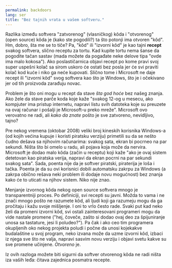 ```yaml
---
permalink: backdoors
lang: ser
title: "Bez tajnih vrata u vašem softveru."
---
```


Razlika između softvera "zatvorenog" (vlasničkog) kôda i "otvorenog" (open source) kôda je (kako ste pogodili?) ta što potonji ima otvoren "kôd". Hm, dobro, šta me se to tiče? Pa, "kôd" ili "izvorni kôd" je kao tajni <b>recept</b> svakog softvera, slično receptu za tortu. Kad kupite tortu nema šanse da pogodite tačan sastav (mada možete da pogađate neke delove tipa "ovde ima malo kokosa"). Ako poslastičarnica objavi recept po kome pravi svoj super uspešni kolač sa sirom uskoro će ostati bez posla jer će svi praviti kolač kod kuće i niko ga neće kupovati. Slično tome i Microsoft ne daje recept ili "izvorni kôd" svog softvera kao što je Windows, što je i očekivano jer od tih proizvoda zarađuju novac.

Problem je što oni mogu u recept da stave <i>šta god hoće</i> bez našeg znanja. Ako žele da stave parče koda koje kaže "svakog 12-og u mesecu, ako kompjuter ima pristup internetu, napravi listu svih datoteka koje su preuzete na ovaj računar i pošalji je Microsoft-u preko mreže". Microsoft ovo verovatno ne radi, ali <i>kako da znate</i> pošto je sve zatvoreno, nevidljivo, tajno?

Pre nekog vremena (oktobar 2008) veliki broj kineskih korisnika Windows-a (od kojih većina kupuje i koristi piratsku verziju) primetili su da se nešto čudno dešava sa njihovim računarima: svakog sata, ekran bi pocrneo na par sekundi. Ništa što bi omelo u radu, ali pojava koja može da nervira. Microsoft je dodao malo kôda (začin u receptu) koji kaže "ako je ovaj sistem detetovan kao piratska verija, napravi da ekran pocrni na par sekundi svakog sata". Sada, poenta nije da je softver piratski, piraterija je loša i tačka. Poenta je da su ovi korisnici dobili automatsku zakrpu za Windows (a zakrpa obično rešava neki problem ili dodaje novu mogućnost) bez znanja kako će to uticati na njihov sistem. Niko nije znao.

Menjanje izvornog kôda nekog open source softvera mnogo je transparentniji proces. Po definiciji, svi recepti su javni. Možda to vama i ne znači mnogo pošto ne razumete kôd, ali ljudi koji ga razumeju mogu da ga pročitaju i kažu svoje mišljenje. I oni to vrlo često rade. Svaki put kad neko želi da promeni izvorni kôd, svi ostali zainteresovani programeri mogu da vide nastale promene ("hej, čoveče, zašto si dodao ovaj deo za špijuniranje unosa sa tastature, jesi li poludeo?"). Pa čak i ako ceo tim programera okupljenih oko nekog projekta poludi i počne da unosi kojekakve budalaštine u svoj program, neko izvana može da uzme izvorni kôd, izbaci iz njega sve što ne valja, napravi sasvim novu verziju i objavi svetu kakve su sve promene učinjene. <i>Otvoreno</i> je.

Iz ovih razloga možete biti sigurni da softver otvorenog kôda ne radi ništa iza vaših leđa: čitava zajednica posmatra recepte.




